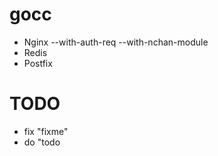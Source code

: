 # gocc

- Nginx --with-auth-req --with-nchan-module
- Redis
- Postfix

# TODO
- fix "fixme"
- do "todo
